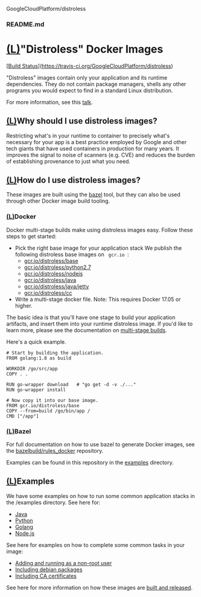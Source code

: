 GoogleCloudPlatform/distroless

###    README.md

# [(L)](https://github.com/GoogleCloudPlatform/distroless#distroless-docker-images)"Distroless" Docker Images

[[Build Status](../_resources/af3359b6a330e8be6d21e0274c77bc30.bin)](https://travis-ci.org/GoogleCloudPlatform/distroless)

"Distroless" images contain only your application and its runtime dependencies. They do not contain package managers, shells any other programs you would expect to find in a standard Linux distribution.

For more information, see this [talk](https://swampup2017.sched.com/event/A6CW/distroless-docker-containerizing-apps-not-vms?iframe=no&w=100%&sidebar=yes&bg=no).

## [(L)](https://github.com/GoogleCloudPlatform/distroless#why-should-i-use-distroless-images)Why should I use distroless images?

Restricting what's in your runtime to container to precisely what's necessary for your app is a best practice employed by Google and other tech giants that have used containers in production for many years. It improves the signal to noise of scanners (e.g. CVE) and reduces the burden of establishing provenance to just what you need.

## [(L)](https://github.com/GoogleCloudPlatform/distroless#how-do-i-use-distroless-images)How do I use distroless images?

These images are built using the [bazel](https://bazel.build/) tool, but they can also be used through other Docker image build tooling.

### [(L)](https://github.com/GoogleCloudPlatform/distroless#docker)Docker

Docker multi-stage builds make using distroless images easy. Follow these steps to get started:

- Pick the right base image for your application stack We publish the following distroless base images on ` gcr.io `:
    - [gcr.io/distroless/base](https://github.com/GoogleCloudPlatform/distroless/blob/master/base/README.md)
    - [gcr.io/distroless/python2.7](https://github.com/GoogleCloudPlatform/distroless/blob/master/python2.7/README.md)
    - [gcr.io/distroless/nodejs](https://github.com/GoogleCloudPlatform/distroless/blob/master/nodejs/README.md)
    - [gcr.io/distroless/java](https://github.com/GoogleCloudPlatform/distroless/blob/master/java/README.md)
    - [gcr.io/distroless/java/jetty](https://github.com/GoogleCloudPlatform/distroless/blob/master/java/jetty/README/md)
    - [gcr.io/distroless/cc](https://github.com/GoogleCloudPlatform/distroless/blob/master/cc/README.md)
- Write a multi-stage docker file. Note: This requires Docker 17.05 or higher.

The basic idea is that you'll have one stage to build your application artifacts, and insert them into your runtime distroless image. If you'd like to learn more, please see the documentation on [multi-stage builds](https://docs.docker.com/engine/userguide/eng-image/multistage-build/).

Here's a quick example.

	# Start by building the application.
	FROM golang:1.8 as build

	WORKDIR /go/src/app
	COPY . .

	RUN go-wrapper download   # "go get -d -v ./..."
	RUN go-wrapper install

	# Now copy it into our base image.
	FROM gcr.io/distroless/base
	COPY --from=build /go/bin/app /
	CMD ["/app"]

### [(L)](https://github.com/GoogleCloudPlatform/distroless#bazel)Bazel

For full documentation on how to use bazel to generate Docker images, see the [bazelbuild/rules_docker](http://github.com/bazelbuild/rules_docker) repository.

Examples can be found in this repository in the [examples](https://github.com/GoogleCloudPlatform/distroless/blob/master/examples) directory.

## [(L)](https://github.com/GoogleCloudPlatform/distroless#examples)Examples

We have some examples on how to run some common application stacks in the /examples directory. See here for:

- [Java](https://github.com/GoogleCloudPlatform/distroless/blob/master/examples/java/BUILD)
- [Python](https://github.com/GoogleCloudPlatform/distroless/blob/master/examples/python2.7/BUILD)
- [Golang](https://github.com/GoogleCloudPlatform/distroless/blob/master/examples/go/BUILD)
- [Node.js](https://github.com/GoogleCloudPlatform/distroless/blob/master/examples/nodejs/BUILD)

See here for examples on how to complete some common tasks in your image:

- [Adding and running as a non-root user](https://github.com/GoogleCloudPlatform/distroless/blob/master/examples/nonroot)
- [Including debian packages](https://github.com/bazelbuild/rules_docker#docker_build-1)
- [Including CA certificates](https://github.com/GoogleCloudPlatform/distroless/blob/master/cacerts)

See here for more information on how these images are [built and released](https://github.com/GoogleCloudPlatform/distroless/blob/master/RELEASES.md).